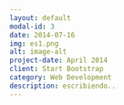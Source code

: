 ```yaml
---
layout: default
modal-id: 3
date: 2014-07-16
img: es1.png
alt: image-alt
project-date: April 2014
client: Start Bootstrap
category: Web Development
description: escribiendo..
---
```

